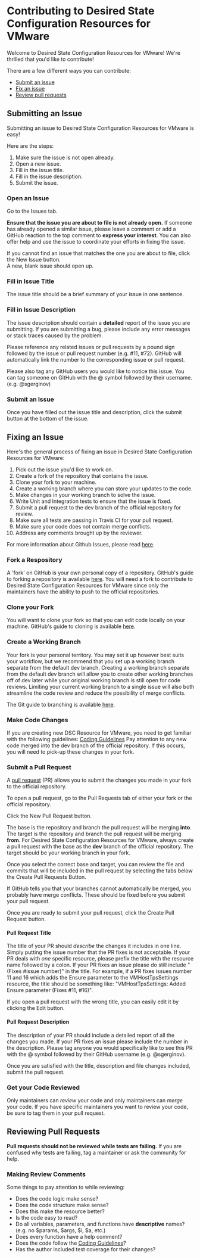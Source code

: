 # Contributing to Desired State Configuration Resources for VMware

Welcome to Desired State Configuration Resources for VMware! We're thrilled that you'd like to contribute!

There are a few different ways you can contribute:

* [Submit an issue](#submitting-an-issue)
* [Fix an issue](#fixing-an-issue)
* [Review pull requests](#reviewing-pull-requests)

## Submitting an Issue
Submitting an issue to Desired State Configuration Resources for VMware is easy!

Here are the steps:

1. Make sure the issue is not open already.
2. Open a new issue.
3. Fill in the issue title.
4. Fill in the issue description.
5. Submit the issue.

### Open an Issue
Go to the Issues tab.

**Ensure that the issue you are about to file is not already open.**
If someone has already opened a similar issue, please leave a comment or add a GitHub reaction to the top comment to **express your interest**. You can also offer help and use the issue to coordinate your efforts in fixing the issue.

If you cannot find an issue that matches the one you are about to file, click the New Issue button.  
A new, blank issue should open up.  

### Fill in Issue Title
The issue title should be a brief summary of your issue in one sentence.

### Fill in Issue Description
The issue description should contain a **detailed** report of the issue you are submitting.
If you are submitting a bug, please include any error messages or stack traces caused by the problem.  

Please reference any related issues or pull requests by a pound sign followed by the issue or pull request number (e.g. #11, #72). GitHub will automatically link the number to the corresponding issue or pull request.  

Please also tag any GitHub users you would like to notice this issue. You can tag someone on GitHub with the @ symbol followed by their username.(e.g. @sgerginov)  

### Submit an Issue
Once you have filled out the issue title and description, click the submit button at the bottom of the issue.

## Fixing an Issue
Here's the general process of fixing an issue in Desired State Configuration Resources for VMware:
1. Pick out the issue you'd like to work on.
2. Create a fork of the repository that contains the issue.
3. Clone your fork to your machine.
4. Create a working branch where you can store your updates to the code.
5. Make changes in your working branch to solve the issue.
6. Write Unit and Integration tests to ensure that the issue is fixed.
7. Submit a pull request to the dev branch of the official repository for review.
8. Make sure all tests are passing in Travis CI for your pull request.
9. Make sure your code does not contain merge conflicts.
10. Address any comments brought up by the reviewer.

For more information about Github Issues, please read [here](https://help.github.com/articles/creating-an-issue/).

### Fork a Respository
A 'fork' on GitHub is your own personal copy of a repository.
GitHub's guide to forking a repository is available [here](https://help.github.com/articles/fork-a-repo/).
You will need a fork to contribute to Desired State Configuration Resources for VMware since only the maintainers have the ability to push to the official repositories.

### Clone your Fork
You will want to clone your fork so that you can edit code locally on your machine.
GitHub's guide to cloning is available [here](https://help.github.com/articles/cloning-a-repository/).

### Create a Working Branch
Your fork is your personal territory.
You may set it up however best suits your workflow, but we recommend that you set up a working branch separate from the default dev branch.
Creating a working branch separate from the default dev branch will allow you to create other working branches off of dev later while your original working branch is still open for code reviews.
Limiting your current working branch to a single issue will also both streamline the code review and reduce the possibility of merge conflicts.

The Git guide to branching is available [here](https://git-scm.com/book/en/v2/Git-Branching-Basic-Branching-and-Merging).

### Make Code Changes
If you are creating new DSC Resource for VMware, you need to get familiar with the following guidelines: [Coding Guidelines](https://github.com/vmware/dscr-for-vmware/blob/master/CODING_GUIDELINES.md)
Pay attention to any new code merged into the dev branch of the official repository. If this occurs, you will need to pick-up these changes in your fork.

### Submit a Pull Request
A [pull request](https://help.github.com/articles/using-pull-requests/) (PR) allows you to submit the changes you made in your fork to the official repository.

To open a pull request, go to the Pull Requests tab of either your fork or the official repository.

Click the New Pull Request button.

The base is the repository and branch the pull request will be merging **into**.
The target is the repository and branch the pull request will be merging **from**.
For Desired State Configuration Resources for VMware, always create a pull request with the base as the **dev** branch of the official repository.
The target should be your working branch in your fork.

Once you select the correct base and target, you can review the file and commits that will be included in the pull request by selecting the tabs below the Create Pull Requests Button.

If GitHub tells you that your branches cannot automatically be merged, you probably have merge conflicts. These should be fixed before you submit your pull request.

Once you are ready to submit your pull request, click the Create Pull Request button.

#### Pull Request Title
The title of your PR should *describe* the changes it includes in one line.
Simply putting the issue number that the PR fixes is not acceptable.
If your PR deals with *one* specific resource, please prefix the title with the resource name followed by a colon.
If your PR fixes an issue please do still include "(Fixes #issue number)" in the title.
For example, if a PR fixes issues number 11 and 16 which adds the Ensure parameter to the VMHostTpsSettings resource, the title should be something like:
"VMHostTpsSettings: Added Ensure parameter (Fixes #11, #16)".

If you open a pull request with the wrong title, you can easily edit it by clicking the Edit button.

#### Pull Request Description
The description of your PR should include a detailed report of all the changes you made.
If your PR fixes an issue please include the number in the description.
Please tag anyone you would specifically like to see this PR with the @ symbol followed by their GitHub username (e.g. @sgerginov).

Once you are satisfied with the title, description and file changes included, submit the pull request.

### Get your Code Reviewed
Only maintainers can *review* your code and only maintainers can *merge* your code.
If you have specific maintainers you want to review your code, be sure to tag them in your pull request.

## Reviewing Pull Requests
**Pull requests should not be reviewed while tests are failing.**
If you are confused why tests are failing, tag a maintainer or ask the community for help.

### Making Review Comments
Some things to pay attention to while reviewing:

* Does the code logic make sense?
* Does the code structure make sense?
* Does this make the resource better?
* Is the code easy to read?
* Do all variables, parameters, and functions have **descriptive** names? (e.g. no $params, $args, $i, $a, etc.)
* Does every function have a help comment?
* Does the code follow the [Coding Guidelines](https://github.com/vmware/dscr-for-vmware/blob/master/CODING_GUIDELINES.md)?
* Has the author included test coverage for their changes?
